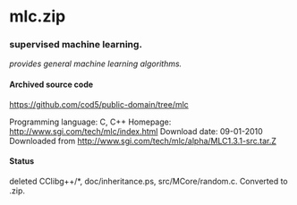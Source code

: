 # mlc.zip #

### supervised machine learning. ###

*provides general machine learning algorithms.*

#### Archived source code ####
https://github.com/cod5/public-domain/tree/mlc

Programming language: C, C++
Homepage: http://www.sgi.com/tech/mlc/index.html
Download date: 09-01-2010
Downloaded from http://www.sgi.com/tech/mlc/alpha/MLC1.3.1-src.tar.Z

#### Status ####
deleted CClibg++/*, doc/inheritance.ps, src/MCore/random.c.
Converted to .zip.

